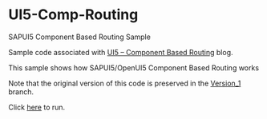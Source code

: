 # UI5-Comp-Routing

SAPUI5 Component Based Routing Sample

Sample code associated with [UI5 – Component Based Routing](https://blogs.sap.com/2019/10/09/ui5-component-based-routing/) blog.

This sample shows how SAPUI5/OpenUI5 Component Based Routing works

Note that the original version of this code is preserved in the [Version_1](https://github.com/Yelcho/UI5-Comp-Routing/tree/Version_1) branch.

Click [here](https://yelcho.github.io/UI5-Comp-Routing/) to run.
